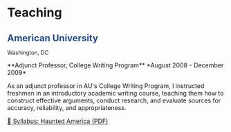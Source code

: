 # Teaching

<h2 style="color:#244d8f;">American University</h2>
<p style="font-size:0.9em; margin-top:-0.2em;">Washington, DC</p>
**Adjunct Professor, College Writing Program**  
*August 2008 – December 2009*  

As an adjunct professor in AU's College Writing Program, I instructed freshmen in an introductory academic writing course, teaching them how to construct effective arguments, conduct research, and evaluate sources for accuracy, reliability, and appropriateness.

<a href="/assets/AU_CWP_F2008_syllabus.pdf" target="_blank">📄 Syllabus: Haunted America (PDF)</a>
